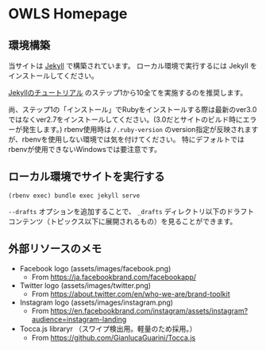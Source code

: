 # OWLS Homepage

## 環境構築

当サイトは [Jekyll](https://jekyllrb-ja.github.io/) で構築されています。
ローカル環境で実行するには Jekyll をインストールしてください。

[Jekyllのチュートリアル](https://jekyllrb-ja.github.io/docs/step-by-step/01-setup/) のステップ1から10全てを実施するのを推奨します。

尚、ステップ1の「インストール」でRubyをインストールする際は最新のver3.0ではなくver2.7をインストールしてください。(3.0だとサイトのビルド時にエラーが発生します。)
rbenv使用時は `/.ruby-version` のversion指定が反映されますが、rbenvを使用しない環境では気を付けてください。
特にデフォルトではrbenvが使用できないWindowsでは要注意です。

## ローカル環境でサイトを実行する

```
(rbenv exec) bundle exec jekyll serve
```

`--drafts` オプションを追加することで、 `_drafts` ディレクトリ以下のドラフトコンテンツ（トピックス以下に展開されるもの）を見ることができます。

## 外部リソースのメモ

* Facebook logo (assets/images/facebook.png)
  - From https://ja.facebookbrand.com/facebookapp/
* Twitter logo (assets/images/twitter.png)
  - From https://about.twitter.com/en/who-we-are/brand-toolkit
* Instagram logo (assets/images/instagram.png)
  - From https://en.facebookbrand.com/instagram/assets/instagram?audience=instagram-landing
* Tocca.js libraryr （スワイプ検出用。軽量のため採用。）
  - From https://github.com/GianlucaGuarini/Tocca.js